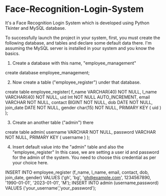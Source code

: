 # Face-Recognition-Login-System
It's a Face Recognition Login System which is developed using Python Tkinter and MySQL database.

To successfully launch the project in your system, first, you must create the following database, and tables and declare some default data there. I'm assuming the MySQL server is installed in your system and you know the basics.

1. Create a database with this name, "employee_management"

create database employee_management;


2. Now create a table ("employee_register") under that database.

create table employee_register(
f_name VARCHAR(40) NOT NULL,
l_name VARCHAR(40) NOT NULL,
uid Int NOT NULL AUTO_INCREMENT,
email VARCHAR NOT NULL,
contact BIGINT NOT NULL,
dob DATE NOT NULL,
join_date DATE NOT NULL,
gender char(15) NOT NULL,
PRIMARY KEY ( uid )
);


3. Create an another table ("admin") there

create table admin(
username VARCHAR NOT NULL,
password VARCHAR NOT NULL,
PRIMARY KEY ( username )
);


4. Insert default value into the "admin" table and also the "employee_register"
In this case, we are setting a user id and password for the admin of the system. You need to choose this credential as per your choice here.

INSERT INTO employee_register (f_name, l_name, email, contact, dob, join_date, gender)
VALUES ('gh', 'bg', 'gh@example.com', 1234567890, '1990-01-01', '2023-01-01', 'M');
INSERT INTO admin (username,password) VALUES ('your_username','your_password');

